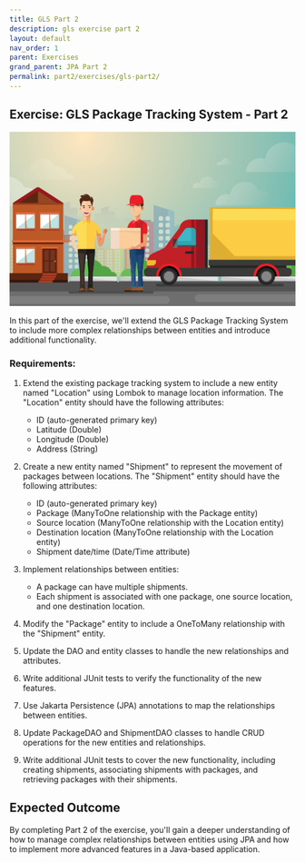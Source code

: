 ```yaml
---
title: GLS Part 2
description: gls exercise part 2
layout: default
nav_order: 1
parent: Exercises
grand_parent: JPA Part 2
permalink: part2/exercises/gls-part2/
---
```


## Exercise: GLS Package Tracking System - Part 2

![gls delivery](../../images/glsdelivery.jpg)

In this part of the exercise, we'll extend the GLS Package Tracking System to include more complex relationships between entities and introduce additional functionality.

### Requirements:

1. Extend the existing package tracking system to include a new entity named "Location" using Lombok to manage location information. The "Location" entity should have the following attributes:
   - ID (auto-generated primary key)
   - Latitude (Double)
   - Longitude (Double)
   - Address (String)

2. Create a new entity named "Shipment" to represent the movement of packages between locations. The "Shipment" entity should have the following attributes:
   - ID (auto-generated primary key)
   - Package (ManyToOne relationship with the Package entity)
   - Source location (ManyToOne relationship with the Location entity)
   - Destination location (ManyToOne relationship with the Location entity)
   - Shipment date/time (Date/Time attribute)

3. Implement relationships between entities:
   - A package can have multiple shipments.
   - Each shipment is associated with one package, one source location, and one destination location.

4. Modify the "Package" entity to include a OneToMany relationship with the "Shipment" entity.

5. Update the DAO and entity classes to handle the new relationships and attributes.

6. Write additional JUnit tests to verify the functionality of the new features.

7. Use Jakarta Persistence (JPA) annotations to map the relationships between entities.

8. Update PackageDAO and ShipmentDAO classes to handle CRUD operations for the new entities and relationships.

9. Write additional JUnit tests to cover the new functionality, including creating shipments, associating shipments with packages, and retrieving packages with their shipments.

## Expected Outcome

By completing Part 2 of the exercise, you'll gain a deeper understanding of how to manage complex relationships between entities using JPA and how to implement more advanced features in a Java-based application.
